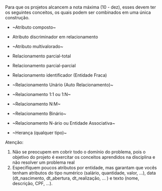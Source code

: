 Para que os projetos alcancem a nota máxima (10 - dez), esses devem ter os seguintes conceitos, os quais podem ser combinados em uma única construção.

- ~Atributo composto~
- Atributo discriminador em relacionamento
- ~Atributo multivalorado~

- Relacionamento parcial-total
- Relacionamento parcial-parcial
- Relacionamento identificador (Entidade Fraca)
- ~Relacionamento Unário (Auto Relacionamento)~
- ~Relacionamento 1:1 ou 1:N~
- ~Relacionamento N:M~
- ~Relacionamento Binário~
- ~Relacionamento N-ário ou Entidade Associativa~
- ~Herança (qualquer tipo)~

Atenção:
1. Não se preocupem em cobrir todo o domínio do problema, pois o objetivo do projeto é exercitar os conceitos aprendidos na disciplina e não resolver um problema real
2. Especifiquem poucos atributos por entidade, mas garantam que vocês tenham atributos do tipo numérico (salário, quantidade, valor, …), data (dt_nascimento, dt_abertura, dt_realização, ... ) e texto (nome, descrição, CPF, ...).
